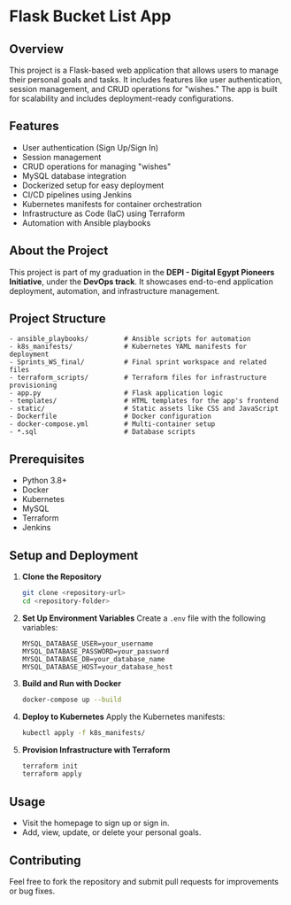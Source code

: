 
# Flask Bucket List App




## Overview
This project is a Flask-based web application that allows users to manage their personal goals and tasks. It includes features like user authentication, session management, and CRUD operations for "wishes." The app is built for scalability and includes deployment-ready configurations.

## Features
- User authentication (Sign Up/Sign In)
- Session management
- CRUD operations for managing "wishes"
- MySQL database integration
- Dockerized setup for easy deployment
- CI/CD pipelines using Jenkins
- Kubernetes manifests for container orchestration
- Infrastructure as Code (IaC) using Terraform
- Automation with Ansible playbooks

## About the Project
This project is part of my graduation in the **DEPI - Digital Egypt Pioneers Initiative**, under the **DevOps track**. It showcases end-to-end application deployment, automation, and infrastructure management.

## Project Structure
```
- ansible_playbooks/         # Ansible scripts for automation
- k8s_manifests/             # Kubernetes YAML manifests for deployment
- Sprints_WS_final/          # Final sprint workspace and related files
- terraform_scripts/         # Terraform files for infrastructure provisioning
- app.py                     # Flask application logic
- templates/                 # HTML templates for the app's frontend
- static/                    # Static assets like CSS and JavaScript
- Dockerfile                 # Docker configuration
- docker-compose.yml         # Multi-container setup
- *.sql                      # Database scripts
```

## Prerequisites
- Python 3.8+
- Docker
- Kubernetes
- MySQL
- Terraform
- Jenkins

## Setup and Deployment
1. **Clone the Repository**
   ```bash
   git clone <repository-url>
   cd <repository-folder>
   ```

2. **Set Up Environment Variables**
   Create a `.env` file with the following variables:
   ```
   MYSQL_DATABASE_USER=your_username
   MYSQL_DATABASE_PASSWORD=your_password
   MYSQL_DATABASE_DB=your_database_name
   MYSQL_DATABASE_HOST=your_database_host
   ```

3. **Build and Run with Docker**
   ```bash
   docker-compose up --build
   ```

4. **Deploy to Kubernetes**
   Apply the Kubernetes manifests:
   ```bash
   kubectl apply -f k8s_manifests/
   ```

5. **Provision Infrastructure with Terraform**
   ```bash
   terraform init
   terraform apply
   ```

## Usage
- Visit the homepage to sign up or sign in.
- Add, view, update, or delete your personal goals.



## Contributing
Feel free to fork the repository and submit pull requests for improvements or bug fixes.
